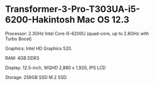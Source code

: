 # Transformer-3-Pro-T303UA-i5-6200-Hakintosh Mac OS 12.3

Processor: 2.3GHz Intel Core i5-6200U (quad-core, up to 2.8GHz with Turbo Boost)

Graphics: Intel HD Graphics 520.

RAM: 4GB DDR3

Display: 12.5-inch, WQHD 2,880 x 1,920, IPS LCD

Storage: 256GB SSD M.2 SSD.
